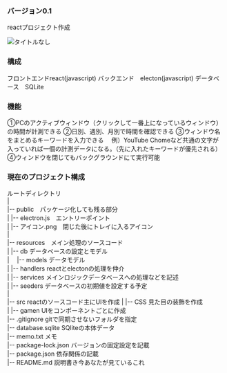 ### バージョン0.1
reactプロジェクト作成

![タイトルなし](https://github.com/user-attachments/assets/99652c0f-d8a4-4bd0-bdfa-56e36244664b)

### 構成
フロントエンドreact(javascript)
バックエンド　electon(javascript)
データベース　SQLite

### 機能
①PCのアクティブウィンドウ（クリックして一番上になっているウィンドウ）の時間が計測できる
②日別、週別、月別で時間を確認できる
③ウィンドウ名をまとめるキーワードを入力できる
　例）YouTube Chomeなど共通の文字が入っていれば一個の計測データになる。（先に入れたキーワードが優先される）
④ウィンドウを閉じてもバックグラウンドにて実行可能



### 現在のプロジェクト構成
ルートディレクトリ  
|  
|-- public　パッケージ化しても残る部分  
|   |-- electron.js　エントリーポイント  
|   |-- アイコン.png　閉じた後にトレイに入るアイコン  
|  
|-- resources　メイン処理のソースコード  
|   |-- db データベースの設定とモデル  
|     　|-- models データモデル  
|   |-- handlers reactとelectonの処理を仲介   
|   |-- services メインロジックデータベースへの処理などを記述  
|   |-- seeders データベースの初期値を設定する予定   
|  
|-- src reactのソースコード主にUIを作成
|   |-- CSS 見た目の装飾を作成  
|   |-- gamen UIをコンポーネントごとに作成  
|-- .gitignore gitで同期させないフォルダを指定  
|-- database.sqlite SQliteの本体データ  
|-- memo.txt  メモ  
|-- package-lock.json バージョンの固定設定を記載  
|-- package.json 依存関係の記載   
|-- README.md 説明書き今あなたが見ているこれ    
